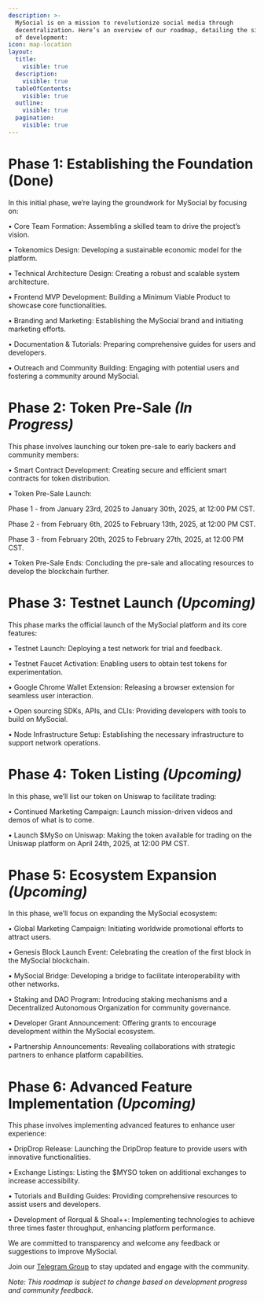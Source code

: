 ```yaml
---
description: >-
  MySocial is on a mission to revolutionize social media through
  decentralization. Here’s an overview of our roadmap, detailing the six phases
  of development:
icon: map-location
layout:
  title:
    visible: true
  description:
    visible: true
  tableOfContents:
    visible: true
  outline:
    visible: true
  pagination:
    visible: true
---
```


# **Phase 1: Establishing the Foundation (Done)**

In this initial phase, we’re laying the groundwork for MySocial by focusing on:

• Core Team Formation: Assembling a skilled team to drive the project’s vision.

• Tokenomics Design: Developing a sustainable economic model for the platform.

• Technical Architecture Design: Creating a robust and scalable system architecture.

• Frontend MVP Development: Building a Minimum Viable Product to showcase core functionalities.

• Branding and Marketing: Establishing the MySocial brand and initiating marketing efforts.

• Documentation & Tutorials: Preparing comprehensive guides for users and developers.

• Outreach and Community Building: Engaging with potential users and fostering a community around MySocial.


# **Phase 2: Token Pre-Sale&#x20;**_**(In Progress)**_

This phase involves launching our token pre-sale to early backers and community members:

• Smart Contract Development: Creating secure and efficient smart contracts for token distribution.

• Token Pre-Sale Launch:

Phase 1 - from January 23rd, 2025 to January 30th, 2025, at 12:00 PM CST.

Phase 2 - from February 6th, 2025 to February 13th, 2025, at 12:00 PM CST.

Phase 3 - from February 20th, 2025 to February 27th, 2025, at 12:00 PM CST.

• Token Pre-Sale Ends: Concluding the pre-sale and allocating resources to develop the blockchain further.


# **Phase 3: Testnet Launch&#x20;**_**(Upcoming)**_ 

This phase marks the official launch of the MySocial platform and its core features:

• Testnet Launch: Deploying a test network for trial and feedback.

• Testnet Faucet Activation: Enabling users to obtain test tokens for experimentation.

• Google Chrome Wallet Extension: Releasing a browser extension for seamless user interaction.

• Open sourcing SDKs, APIs, and CLIs: Providing developers with tools to build on MySocial.

• Node Infrastructure Setup: Establishing the necessary infrastructure to support network operations.

# **Phase 4: Token Listing&#x20;**_**(Upcoming)**_

In this phase, we’ll list our token on Uniswap to facilitate trading:

• Continued Marketing Campaign: Launch mission-driven videos and demos of what is to come.

• Launch $MySo on Uniswap: Making the token available for trading on the Uniswap platform on April 24th, 2025, at 12:00 PM CST.


# **Phase 5: Ecosystem Expansion&#x20;**_**(Upcoming)**_ 

In this phase, we’ll focus on expanding the MySocial ecosystem:

• Global Marketing Campaign: Initiating worldwide promotional efforts to attract users.

• Genesis Block Launch Event: Celebrating the creation of the first block in the MySocial blockchain.

• MySocial Bridge: Developing a bridge to facilitate interoperability with other networks.

• Staking and DAO Program: Introducing staking mechanisms and a Decentralized Autonomous Organization for community governance.

• Developer Grant Announcement: Offering grants to encourage development within the MySocial ecosystem.

• Partnership Announcements: Revealing collaborations with strategic partners to enhance platform capabilities.


# **Phase 6: Advanced Feature Implementation&#x20;**_**(Upcoming)**_ 

This phase involves implementing advanced features to enhance user experience:

• DripDrop Release: Launching the DripDrop feature to provide users with innovative functionalities.

• Exchange Listings: Listing the $MYSO token on additional exchanges to increase accessibility.

• Tutorials and Building Guides: Providing comprehensive resources to assist users and developers.

• Development of Rorqual & Shoal++: Implementing technologies to achieve three times faster throughput, enhancing platform performance.


We are committed to transparency and welcome any feedback or suggestions to improve MySocial.

Join our [Telegram Group](https://t.me/mysocialnetwork) to stay updated and engage with the community.

_Note: This roadmap is subject to change based on development progress and community feedback._
